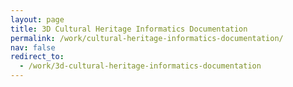 ```yaml
---
layout: page
title: 3D Cultural Heritage Informatics Documentation
permalink: /work/cultural-heritage-informatics-documentation/
nav: false
redirect_to:
  - /work/3d-cultural-heritage-informatics-documentation
---
```

